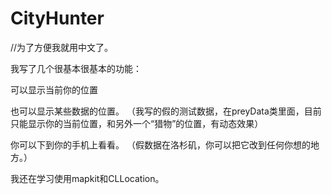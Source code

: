 # CityHunter

//为了方便我就用中文了。

我写了几个很基本很基本的功能：

可以显示当前你的位置

也可以显示某些数据的位置。
（我写的假的测试数据，在preyData类里面，目前只能显示你的当前位置，和另外一个“猎物”的位置，有动态效果）



你可以下到你的手机上看看。
（假数据在洛杉矶，你可以把它改到任何你想的地方。）


我还在学习使用mapkit和CLLocation。
